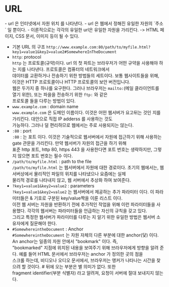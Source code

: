 <h1>URL</h1>
- url 은 인터넷에서 자원 위치 를 나타낸다.
- url 은 웹에서 정해진 유일한 자원의 `주소` 일 뿐이다.
- 이론적으로는 각각의 유일한 url은 유일한 자원을 가리킨다. -> HTML 페이지, CSS 문서, 이미지 등이 될 수 있다.
  
  - 기본 URL 의 구조
  `http://www.example.com:80/path/to/myfile.html?key1=value1&key2=value2#SomewhereInTheDocument`  
 - `http`: protocol  
  `http` 는 프로토콜(규약)이다. url 의 첫 파트는 브라우저가 어떤 규약을 사용해야 하는 지를 나타낸다. 프로토콜은 컴퓨터의 네트워크에서  
  데이터를 교환하거나 전송하기 위한 방법들의 세트이다. 보통 웹사이트들을 위해, 이것은 HTTP 프로토콜이나 HTTP 프로토콜의 보안 버전입니다.  
  웹은 두가지 중 하나를 요구한다. 그러나 브라우저는 `mailto:`(메일 클라이언트를 열기 위한), 또는 파을을 전송하기 위한 `ftp:` 와 같은  
  프로토콜 들을 다루는 방법이 있다.  
 -  `www.example.com` : domain name  
  `www.example.com` 은 도메인 이름이다. 이것은 어떤 웹서버가 요고뒤는 것인 지를 가리킨다. 대안으로 직접 IP adderss 를 사용하는 것도  
  가능하다. 그러나 덜 편리하므로 웹에서는 주로 사용되지는 않는다.  
 -  `:80` : port  
  `:80` : 는 포트 이다. 이것은 기술적으로 웹서버에서 자원에 접근하기 위해 사용하는 gate 관문을 가리킨다. 만약 웹서버가 자원의 접근을 하기 위해  
  표준 http 포트, http 80, https 443 을 사용한다면 포트 번호는 생략하지만, 그렇지 않으면 포트 번호는 필수 이다.  
 - `/path/to/myfile.html` : path to the file  
  `/path/to/myfile.html` 는 웹서버에서 자원에 대한 경로이다. 초기의 웹에서는, 웹서버상에서 물리적인 파일의 위치를 나타냈으나 요즘에는 실제  
  물리적 경로를 나타내지 않고, 웹 서버에서 추상화 하여 보여준다.  
 - `?key1=value1&key2=value2` : parameters  
  `?key1=value1&key2=value2` 는 웹서버에서 제공하는 추가 파라미터 이다. 이 파라미터들은 & 기호로 구분된 key/value짝을 이룬 리스트 이다.  
  이전 웹 서버는 자원을 반환하기 전에 추가적인 작업을 위해 이런 파라미터들을 사용했다. 각각의 웹서버는 파라미터들을 언급하는 자신의 규칙을 갖고 있다.   
  그리고 특정한 웹서버가 파라미터를 다루는 지 알기 위한 유일한 방법은 웹서버 소유자에게 질문해야 한다.  
 - `#SomewhereintheDocument` : Anchor  
  `#SomewhereintheDocument` 는 자원 자체의 다른 부분에 대한 anchor(닻) 이다. An anchor는 일종의 자원 안에서 "bookmark" 이다. 즉,  
  "bookmarked" 지점에 위치된 내용을 보여주기 위해 브라우저에게 방향을 알려 준다. 예를 들어 HTML 문서에서 브라우저는 anchor 가 정의한 곳의 점을  
  스크롤 하는데, 비디오나 오디오 문서에서, 브라우저는 앵커가 나타나는 시간을 찾으려 할 것이다. # 뒤에 오는 부분은 별 의미가 없다. 또한  
  fragment identifier(부분 식별자) 라고 알려져, 요청이 서버에 절대 보내지지 않는다.  
